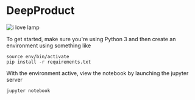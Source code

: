 # DeepProduct
![i love lamp](http://24.media.tumblr.com/04454579e797f43f3e563d6b828b8a08/tumblr_mnmm11IeVO1rmyah0o1_250.gif )



To get started, make sure you're using Python 3 and then create an environment using something like

```virtualenv env
source env/bin/activate
pip install -r requirements.txt
```

With the environment active, view the notebook by launching the jupyter server

```jupyter notebook```

